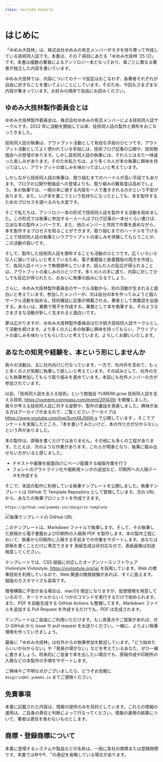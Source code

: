 ```yaml
---
class: exclude-hashira
---
```


# はじめに

「ゆめみ大技林」は、株式会社ゆめみの有志メンバーがネタを持ち寄って作成している技術同人誌です。本書は、その 7 冊目にあたる「ゆめみ大技林 '25 (2)」です。本書は複数の著者によるアンソロジー本となっており、章ごとに異なる著者が独立した内容を書いています。

ゆめみ大技林では、内容についてのテーマ設定はおこなわず、各著者それぞれが自由に好きなことを書いてよいことにしています。そのため、今回もさまざまな内容が集まっています。お好みの順序で自由にお読みください。

## ゆめみ大技林製作委員会とは

ゆめみ大技林製作委員会は、株式会社ゆめみの有志メンバーによる技術同人誌サークルです。2022 年に活動を開始して以来、技術同人誌の製作と頒布をおこなってきました。

技術同人誌の執筆は、アウトプット活動として有効な手段のひとつです。アウトプット活動としてよく使われている手段には、技術ブログ記事の公開や、技術勉強会への登壇があります。しかし技術同人誌の執筆には、それらとはまた一味違った楽しみがあります。そのため私たちは、より多くの人が本の執筆に興味を持ってほしい、アウトプットの楽しみを味わってほしいと考えています。

しかしながら技術同人誌の執筆は、取り組むまでのハードルが高い手段でもあります。ブログの公開や勉強会への登壇よりも、取り組みの難易度は高めでしょう。本の執筆では、一冊の本に値する内容を一人で書ききれるのかという不安があります。また、いざ本を書こうという気持ちになったとしても、本を製作するためのプロセスを調べるのも大変です。

そこで私たちは、アンソロジー本の形式で技術同人誌を製作する活動を始めました。この形式では執筆に参加する一人一人はブログ記事の一本分くらい書けば、立派な本の製作メンバーです。また、他のメンバーと共同で作業を進めながら、本を製作するプロセスを知ることができます。取り組むまでのハードルを下げることで技術同人誌の執筆というアウトプットの楽しみを体験してもらうことが、この活動の狙いです。

そして、製作した技術同人誌を頒布することも活動のひとつです。広くいろいろな人に届いてほしいと考えているため、電子書籍版と紙書籍版の両方を作成して、各同人誌イベントで無償頒布しています。読んだ人の反応が得られることは、アウトプットの楽しみのひとつです。多くの人の手に渡り、内容に対して少しでも反応が得られたら、おおいに執筆の励みになるでしょう。

さらに、ゆめみ大技林製作委員会のサークル活動から、別の活動が生まれると面白いと考えています。参加したメンバーが、次は自分の本を作ってみようと個人サークル活動を始める。技術雑誌に記事が掲載される。著者として商業誌を出版する。あるいは、業務で冊子を作成する。業務として本を執筆する。そのようなさまざまな活動が新しく生まれると面白いです。

夢は広がりますが、ゆめみ大技林製作委員会は引き続き技術同人誌サークルとして活動を続けます。より多くの人に本の執筆に興味を持ってもらい、アウトプットの楽しみを味わってもらいたいと考えています。よろしくお願いいたします。

## あなたの知見や経験を、本という形にしませんか

我々の活動は、主に社内向けに行なっています。一方で、社内外を含めて、もっと多くの人が気軽に執筆して欲しいと考えています。その試みとして、社外の方にも執筆参加してもらう取り組みを進めています。本誌にも社外メンバーの方が参加されています。

以前、「技術同人誌を支える技術」という勉強会 <span class="footnote">YUMEMI.grow 技術同人誌を支える技術, https://yumemi.connpass.com/event/291439/</span> を開催しました。我々が考える技術同人誌に対する姿勢や、製作の裏話を発表しました。興味がある方はアーカイブがあるので、ご覧ください <span class="footnote">アーカイブは https://www.youtube.com/live/SvmX8J56W-s で公開しています</span> 。そこでアンケートを実施したところ、「本を書いてみたいけど、本の作り方が分からない」という声がありました。

本の製作は、原稿を書くだけではありません。その他にも多くの工程があります。たとえば、次のような作業があります。これらが障害となり、執筆に踏み出せない方がいると感じました。

- テキストや画像を紙面向けにページ配置する組版作業を行う
- フォントのアウトライン化や裁断用トンボの追加など、印刷所への入稿データを作成する

そこで、本誌の製作に利用している執筆テンプレートを公開しました。執筆テンプレートは GitHub で Template Repository として管理しています。次の URL から、あなたの執筆プロジェクトを作成できます。

```url
https://github.com/yumemi-inc/daigirin-template
```

![執筆テンプレートの GitHub URL](./images_preface/qr-code-daigirin-template-url.png)

このテンプレートは、Markdown ファイルで執筆します。そして、その執筆した原稿から電子書籍および印刷所の入稿用 PDF を製作します。本の製作工程において、執筆から印刷所に入稿する手前までの作業をサポートします。あなたは原稿を書くことだけに専念できます <span class="footnote">表紙生成は非対応なので、表紙画像は別途用意してください</span>。

テンプレートでは、CSS 組版に対応したオープンソースソフトウェア Vivliostyle <span class="footnote">Vivliostyle, https://vivliostyle.org/ja/</span> を採用しています。Web の標準技術を利用しているので、Web 関連の開発経験があれば、すぐに扱えます。組版のカスタマイズも容易です。

環境構築に不安がある場合は、macOS 限定になりますが、仮想環境を用意しているので、ターミナルからいくつかのコマンドを実行するだけで始められます。また、PDF を自動生成する GitHub Actions も整備してます。Markdown ファイルを追加する Pull Request を作成するだけでも、PDF は生成されます。

テンプレートはご自由にご利用いただけます。もし改善点やご提案があれば、ぜひ GitHub から issue や pull request をお送りください。一緒に、よりよい執筆環境を作っていきましょう。

最後に「ゆめみ大技林」は社外からの執筆参加を歓迎しています。「どう始めたらいいか分からない」や「発表の場がない」などを考えているあなた、ぜひ一緒に書きましょう。将来的にご自身で本を出したい場合でも、原稿作成や印刷所の入稿などの本製作の手順をサポートします。

ご興味やご不明な点がございましたら、どうぞお気軽に `daigirin@ml.yumemi.io` までご連絡ください。

## 免責事項

本書に記載された内容は、情報の提供のみを目的としています。これらの情報の運用は、ご自身の責任と判断によって行なってください。情報の運用の結果について、著者は責任を負わないものとします。

## 商標・登録商標について

本書に登場するシステムや製品などの名称は、一般に各社の商標または登録商標です。本書では©︎や®︎、™️の表記を省略している場合があります。
